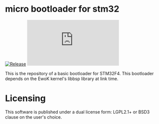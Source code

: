 # micro bootloader for stm32

[![Release](https://img.shields.io/github/release/wookey-project/bootloader.svg)](https://github.com/wookey-project/bootloader/releases/latest)
[![Build Status](https://dev.azure.com/phil0093/phil/_apis/build/status/wookey-project.manifest?branchName=master)](https://dev.azure.com/phil0093/phil/_build/latest?definitionId=1&branchName=master)

This is the repository of a basic bootloader for STM32F4.
This bootloader depends on the EwoK kernel's libbsp library at link time.

# Licensing

This software is published under a dual license form: LGPL2.1+ or BSD3 clause on the user's choice.
